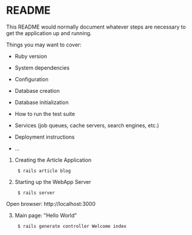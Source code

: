 # README

This README would normally document whatever steps are necessary to get the
application up and running.

Things you may want to cover:

* Ruby version

* System dependencies

* Configuration

* Database creation

* Database initialization

* How to run the test suite

* Services (job queues, cache servers, search engines, etc.)

* Deployment instructions

* ...

1. Creating the Article Application

        $ rails article blog
    
2. Starting up the WebApp Server 

        $ rails server
        
Open browser: http://localhost:3000

3. Main page: "Hello World"

        $ rails generate controller Welcome index
               
